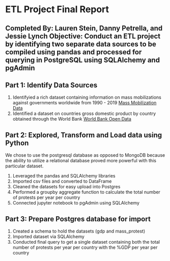 # ETL Project Final Report
**Completed By:** Lauren Stein, Danny Petrella, and Jessie Lynch
**Objective:** Conduct an ETL project by identifying two separate data sources to be compiled using pandas and processed for querying in PostgreSQL using SQLAlchemy and pgAdmin
---

## Part 1: Identify Data Sources
1. Identifyied a rich dataset containing information on mass mobilizations against governments worldwide from 1990 - 2019 [Mass Mobilization Data](https://dataverse.harvard.edu/dataset.xhtml?persistentId=doi:10.7910/DVN/HTTWYL)
2. Identified a dataset on countries gross domestic product by country obtained through the World Bank [World Bank Open Data](https://data.worldbank.org/indicator/NY.GDP.MKTP.CD)

## Part 2: Explored, Transform and Load data using Python
We chose to use the postgresql database as opposed to MongoDB because the ability to utilize a relational database proved more powerful with this particular dataset. 
1. Leveraged the pandas and SQLAlchemy libraries
2. Imported csv files and converted to DataFrame
3. Cleaned the datasets for easy upload into Postgres
4. Performed a groupby aggregate function to calculate the total number of protests per year per country
5. Connected jupyter notebook to pgAdmin using SQLAlchemy

## Part 3: Prepare Postgres database for import
1. Created a schema to hold the datasets (gdp and mass_protest)
2. Imported dataset via SQLAlchemy
3. Conducted final query to get a single dataset containing both the total number of protests per year per country with the %GDP per year per country

